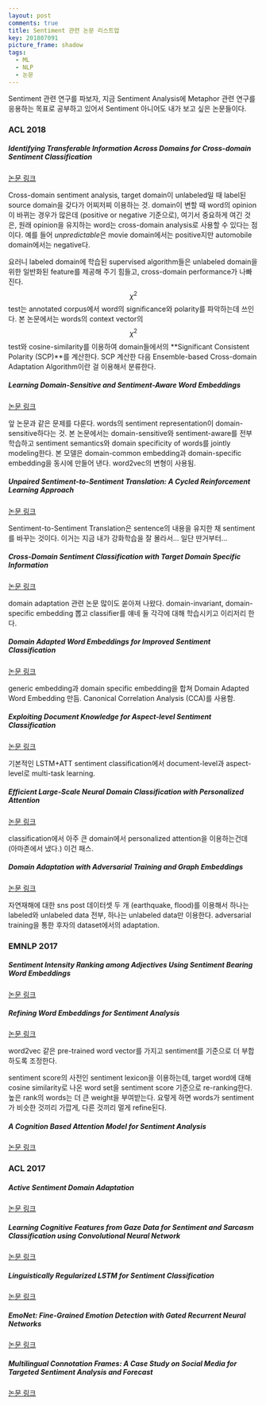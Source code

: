 ```yaml
---
layout: post
comments: true
title: Sentiment 관련 논문 리스트업
key: 201807091
picture_frame: shadow
tags:
  - ML
  - NLP
  - 논문
---
```


Sentiment 관련 연구를 파보자, 지금 Sentiment Analysis에 Metaphor 관련 연구를 응용하는 목표로 공부하고 있어서 Sentiment 아니어도 내가 보고 싶은 논문들이다.

<!--more-->

### ACL 2018


##### Identifying Transferable Information Across Domains for Cross-domain Sentiment Classification

[논문 링크](https://www.cse.iitb.ac.in/~pb/papers/acl18-cross-domain-sentiment.pdf)

Cross-domain sentiment analysis, target domain이 unlabeled일 때 label된 source domain을 갖다가 어찌저찌 이용하는 것.
domain이 변할 때 word의 opinion이 바뀌는 경우가 많은데 (positive or negative 기준으로), 여기서 중요하게 여긴 것은, 원래 opinion을 유지하는 word는 cross-domain analysis로 사용할 수 있다는 점이다.
예를 들어 *unpredictable*은 movie domain에서는 positive지만 automobile domain에서는 negative다.

요러니 labeled domain에 학습된 supervised algorithm들은 unlabeled domain을 위한 일반화된 feature를 제공해 주기 힘들고, cross-domain performance가 나빠진다.
$${\chi}^2$$ test는 annotated corpus에서 word의 significance와 polarity를 파악하는데 쓰인다.
본 논문에서는 words의 context vector의 $${\chi}^2$$ test와 cosine-similarity를 이용하여
domain들에서의 **Significant Consistent Polarity (SCP)**를 계산한다.
SCP 계산한 다음 Ensemble-based Cross-domain Adaptation Algorithm이란 걸 이용해서 분류한다.

##### Learning Domain-Sensitive and Sentiment-Aware Word Embeddings

[논문 링크](https://arxiv.org/pdf/1805.03801.pdf)

앞 논문과 같은 문제를 다룬다. words의 sentiment representation이 domain-sensitive하다는 것.
본 논문에서는 domain-sensitive와 sentiment-aware를 전부 학습하고 sentiment semantics와 domain specificity of words를 jointly modeling한다.
본 모델은 domain-common embedding과 domain-specific embedding을 동시에 만들어 낸다. word2vec의 변형이 사용됨.

##### Unpaired Sentiment-to-Sentiment Translation: A Cycled Reinforcement Learning Approach

[논문 링크](https://arxiv.org/pdf/1805.05181.pdf)

Sentiment-to-Sentiment Translation은 sentence의 내용을 유지한 채 sentiment를 바꾸는 것이다.
이거는 지금 내가 강화학습을 잘 몰라서... 일단 딴거부터...

##### Cross-Domain Sentiment Classification with Target Domain Specific Information

[논문 링크](http://jkx.fudan.edu.cn/~qzhang/paper/acl2018.pdf)

domain adaptation 관련 논문 많이도 쏟아져 나왔다. domain-invariant, domain-specific embedding 뽑고 classifier를 얘네 둘 각각에 대해 학습시키고 이리저리 한다.

##### Domain Adapted Word Embeddings for Improved Sentiment Classification

[논문 링크](https://arxiv.org/pdf/1805.04576.pdf)

generic embedding과 domain specific embedding을 합쳐 Domain Adapted Word Embedding 만듬.
Canonical Correlation Analysis (CCA)를 사용함.

##### Exploiting Document Knowledge for Aspect-level Sentiment Classification

[논문 링크](https://arxiv.org/pdf/1806.04346.pdf)

기본적인 LSTM+ATT sentiment classification에서 document-level과 aspect-level로 multi-task learning.

##### Efficient Large-Scale Neural Domain Classification with Personalized Attention

[논문 링크](https://arxiv.org/pdf/1804.08065.pdf)

classification에서 아주 큰 domain에서 personalized attention을 이용하는건데 (아마존에서 냈다.) 이건 패스.

##### Domain Adaptation with Adversarial Training and Graph Embeddings

[논문 링크](https://arxiv.org/pdf/1805.05151.pdf)

자연재해에 대한 sns post 데이터셋 두 개 (earthquake, flood)를 이용해서 하나는 labeled와 unlabeled data 전부, 하나는 unlabeled data만 이용한다.
adversarial training을 통한 후자의 dataset에서의 adaptation.

### EMNLP 2017

##### Sentiment Intensity Ranking among Adjectives Using Sentiment Bearing Word Embeddings

[논문 링크](http://aclweb.org/anthology/D17-1058)

##### Refining Word Embeddings for Sentiment Analysis

[논문 링크](http://aclweb.org/anthology/D17-1056)

word2vec 같은 pre-trained word vector를 가지고 sentiment를 기준으로 더 부합하도록 조정한다.

sentiment score의 사전인 sentiment lexicon을 이용하는데, target word에 대해 cosine similarity로 나온 word set을 sentiment score 기준으로 re-ranking한다.
높은 rank의 words는 더 큰 weight을 부여받는다. 요렇게 하면 words가 sentiment가 비슷한 것끼리 가깝게, 다른 것끼리 멀게 refine된다. 

##### A Cognition Based Attention Model for Sentiment Analysis

[논문 링크](https://pdfs.semanticscholar.org/3fe4/fde24fab5795f01fea7dffa9dc42cabced60.pdf)

### ACL 2017

##### Active Sentiment Domain Adaptation

[논문 링크](http://www.aclweb.org/anthology/P17-1156)

##### Learning Cognitive Features from Gaze Data for Sentiment and Sarcasm Classification using Convolutional Neural Network

[논문 링크](https://www.cse.iitb.ac.in/~pb/papers/acl17-cogfeatures.pdf)

##### Linguistically Regularized LSTM for Sentiment Classification

[논문 링크](https://arxiv.org/pdf/1611.03949.pdf)

##### EmoNet: Fine-Grained Emotion Detection with Gated Recurrent Neural Networks

[논문 링크](http://www.aclweb.org/anthology/P17-1067)

##### Multilingual Connotation Frames: A Case Study on Social Media for Targeted Sentiment Analysis and Forecast

[논문 링크](https://homes.cs.washington.edu/~hrashkin/publications/mlconnframes_aclshort_2017.pdf)




















